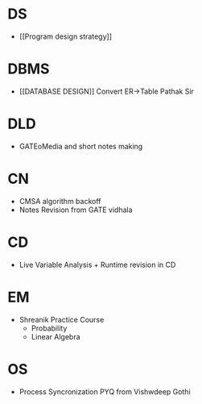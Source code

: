 # DS
- [[Program design strategy]]


# DBMS
- [[DATABASE DESIGN]] Convert ER->Table Pathak Sir

# DLD 
- GATEoMedia and short notes making

# CN
- CMSA algorithm backoff
- Notes Revision from GATE vidhala

# CD
- Live Variable Analysis + Runtime revision in CD

# EM
- Shreanik Practice Course
	- Probability
	- Linear Algebra

# OS
- Process Syncronization PYQ from Vishwdeep Gothi